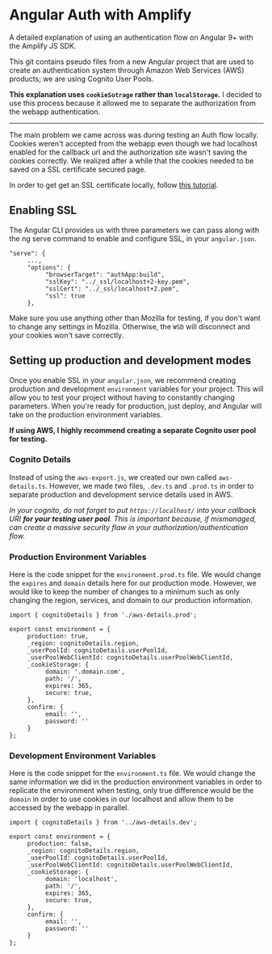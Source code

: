 # Angular Auth with Amplify
A detailed explanation of using an authentication flow on Angular 9+ with the Amplify JS SDK.

This git contains pseudo files from a new Angular project that are used to create an authentication system through Amazon Web Services (AWS) products; we are using Cognito User Pools. 

**This explanation uses `cookieSotrage` rather than `localStorage`.** I decided to use this process because it allowed me to separate the authorization from the webapp authentication.  

--------

The main problem we came across was during testing an Auth flow locally. Cookies weren't accepted from the webapp even though we had localhost enabled for the callback url and the authorization site wasn't saving the cookies correctly. We realized after a while that the cookies needed to be saved on a SSL certificate secured page.

In order to get get an SSL certificate locally, follow [this tutorial](https://gist.github.com/cecilemuller/9492b848eb8fe46d462abeb26656c4f8).

## Enabling SSL
The Angular CLI provides us with three parameters we can pass along with the ng serve command to enable and configure SSL, in your `angular.json`.
```
"serve": {
     ...,
     "options": {
          "browserTarget": "authApp:build",
          "sslKey": "../_ssl/localhost+2-key.pem",
          "sslCert": "../_ssl/localhost+2.pem",
          "ssl": true
     },
```
Make sure you use anything other than Mozilla for testing, if you don't want to change any settings in Mozilla. Otherwise, the `WSD` will disconnect and your cookies won't save correctly.

## Setting up production and development modes
Once you enable SSL in your `angular.json`, we recommend creating production and development `environment` variables for your project. This will allow you to test your project without having to constantly changing parameters. When you're ready for production, just deploy, and Angular will take on the production environment variables.

**If using AWS, I highly recommend creating a separate Cognito user pool for testing.**

### Cognito Details
Instead of using the `aws-export.js`, we created our own called `aws-details.ts`. However, we made two files, `.dev.ts` and `.prod.ts` in order to separate production and development service details used in AWS.

*In your cognito, do not forget to put `https://localhost/` into your callback URI **for your testing user pool**. This is important because, if mismanaged, can create a massive security flaw in your authorization/authentication flow.*

### Production Environment Variables
Here is the code snippet for the `environment.prod.ts` file. We would change the `expires` and `domain` details here for our production mode. However, we would like to keep the number of changes to a minimum such as only changing the region, services, and domain to our production information.
```
import { cognitoDetails } from './aws-details.prod';

export const environment = {
     production: true,
     _region: cognitoDetails.region,
     _userPoolId: cognitoDetails.userPoolId,
     _userPoolWebClientId: cognitoDetails.userPoolWebClientId,
     _cookieStorage: {
          domain: '.domain.com',
          path: '/',
          expires: 365,
          secure: true,
     },
     confirm: {
          email: '',
          password: ''
     }
};
```

### Development Environment Variables
Here is the code snippet for the `environment.ts` file. We would change the same information we did in the production environment variables in order to replicate the environment when testing, only true difference would be the `domain` in order to use cookies in our localhost and allow them to be accessed by the webapp in parallel.
```
import { cognitoDetails } from '../aws-details.dev';

export const environment = {
     production: false,
     _region: cognitoDetails.region,
     _userPoolId: cognitoDetails.userPoolId,
     _userPoolWebClientId: cognitoDetails.userPoolWebClientId,
     _cookieStorage: {
          domain: 'localhost',
          path: '/',
          expires: 365,
          secure: true,
     },
     confirm: {
          email: '',
          password: ''
     }
};
```
